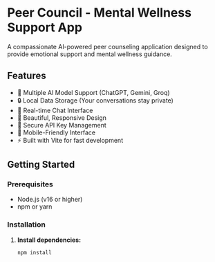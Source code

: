 # Peer Council - Mental Wellness Support App

A compassionate AI-powered peer counseling application designed to provide emotional support and mental wellness guidance.

## Features

- 🤖 Multiple AI Model Support (ChatGPT, Gemini, Groq)
- 🔒 Local Data Storage (Your conversations stay private)
- 💬 Real-time Chat Interface
- 🎨 Beautiful, Responsive Design
- 🔐 Secure API Key Management
- 📱 Mobile-Friendly Interface
- ⚡ Built with Vite for fast development

## Getting Started

### Prerequisites
- Node.js (v16 or higher)
- npm or yarn

### Installation

1. **Install dependencies:**
   ```bash
   npm install